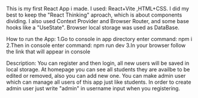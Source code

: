 This is my first React App i made.
I used: React+Vite ,HTML+CSS.
I did my best to keep the "React Thinking" aproach,
which is about components dividing.
I also used Context Provider and Browser Router,
and some base hooks like a "UseState". 
Browser local storage was used as DataBase.


How to run the App:
1.Go to console in app directory enter command: npm i 
2.Then in console enter command: npm run dev 
3.In your browser follow the link that will appear in console

Description:
You can register and then login, all new users will be saved in local storage.
At homepage you can see all students they are availbe to be edited or removed, also you can add new one.
You can make admin user which can manage all users of this app just like students.
In order to create admin user just write "admin" in username input when you registering.






